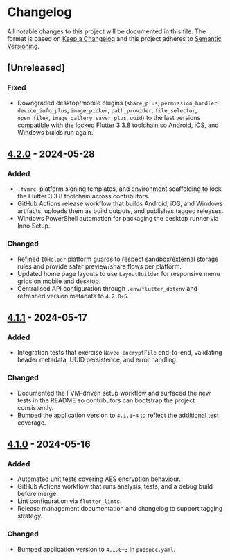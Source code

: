 # Changelog

All notable changes to this project will be documented in this file. The format
is based on [Keep a Changelog](https://keepachangelog.com/en/1.1.0/) and this
project adheres to [Semantic Versioning](https://semver.org/spec/v2.0.0.html).

## [Unreleased]
### Fixed
- Downgraded desktop/mobile plugins (`share_plus`, `permission_handler`, `device_info_plus`, `image_picker`, `path_provider`, `file_selector`, `open_filex`, `image_gallery_saver_plus`, `uuid`) to the last versions compatible with the locked Flutter 3.3.8 toolchain so Android, iOS, and Windows builds run again.

## [4.2.0] - 2024-05-28
### Added
- `.fvmrc`, platform signing templates, and environment scaffolding to lock the Flutter 3.3.8 toolchain across contributors.
- GitHub Actions release workflow that builds Android, iOS, and Windows artifacts, uploads them as build outputs, and publishes tagged releases.
- Windows PowerShell automation for packaging the desktop runner via Inno Setup.

### Changed
- Refined `IOHelper` platform guards to respect sandbox/external storage rules and provide safer preview/share flows per platform.
- Updated home page layouts to use `LayoutBuilder` for responsive menu grids on mobile and desktop.
- Centralised API configuration through `.env`/`flutter_dotenv` and refreshed version metadata to `4.2.0+5`.

## [4.1.1] - 2024-05-17
### Added
- Integration tests that exercise `Navec.encryptFile` end-to-end, validating
  header metadata, UUID persistence, and error handling.

### Changed
- Documented the FVM-driven setup workflow and surfaced the new tests in the
  README so contributors can bootstrap the project consistently.
- Bumped the application version to `4.1.1+4` to reflect the additional test coverage.

## [4.1.0] - 2024-05-16
### Added
- Automated unit tests covering AES encryption behaviour.
- GitHub Actions workflow that runs analysis, tests, and a debug build before
  merge.
- Lint configuration via `flutter_lints`.
- Release management documentation and changelog to support tagging strategy.

### Changed
- Bumped application version to `4.1.0+3` in `pubspec.yaml`.

[4.1.1]: https://github.com/your-org/navy_encrypt_mobile/releases/tag/v4.1.1
[4.1.0]: https://github.com/your-org/navy_encrypt_mobile/releases/tag/v4.1.0

[4.2.0]: https://github.com/your-org/navy_encrypt_mobile/releases/tag/v4.2.0
